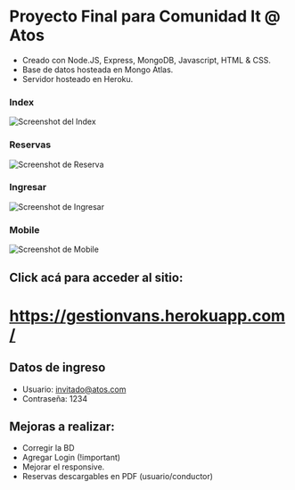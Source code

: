 # Proyecto Final para Comunidad It @ Atos

- Creado con Node.JS, Express, MongoDB, Javascript, HTML & CSS.
- Base de datos hosteada en Mongo Atlas.
- Servidor hosteado en Heroku.

### Index ###
![Screenshot del Index](https://github.com/laurajuanna/gestion_vans/blob/master/public/img/github/screenshot_01.jpg)
### Reservas ###
![Screenshot de Reserva](https://github.com/laurajuanna/gestion_vans/blob/master/public/img/github/screenshot_02.jpg)
### Ingresar ###
![Screenshot de Ingresar](https://github.com/laurajuanna/gestion_vans/blob/master/public/img/github/screenshot_03.jpg)
### Mobile ###
![Screenshot de Mobile](https://github.com/laurajuanna/gestion_vans/blob/master/public/img/github/screenshot_04.jpg)

## Click acá para acceder al sitio: ##
# https://gestionvans.herokuapp.com/

## Datos de ingreso
- Usuario: invitado@atos.com
- Contraseña: 1234

## Mejoras a realizar:
- Corregir la BD
- Agregar Login (!important)
- Mejorar el responsive.
- Reservas descargables en PDF (usuario/conductor)
